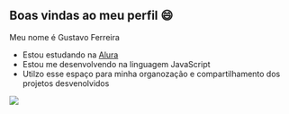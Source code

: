 ## Boas vindas ao meu perfil 😄

Meu nome é Gustavo Ferreira

- Estou estudando na [Alura](https://www.alura.com.br)
- Estou me desenvolvendo na linguagem JavaScript
- Utilzo esse espaço para minha organozação e compartilhamento dos projetos desvenolvidos

![](https://media1.tenor.com/m/43mliBM6G7UAAAAC/nahida-nerd.gif)
